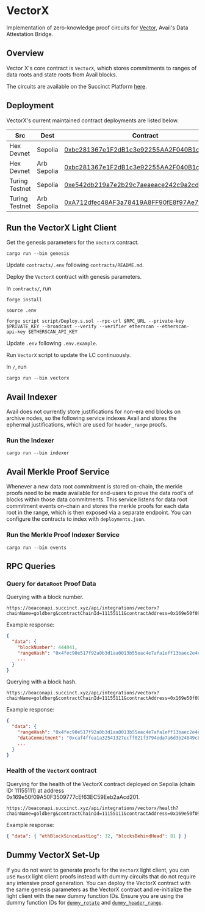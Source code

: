 # VectorX

Implementation of zero-knowledge proof circuits for [Vector](https://blog.availproject.org/data-attestation-bridge/), Avail's Data Attestation Bridge.

## Overview

Vector X's core contract is `VectorX`, which stores commitments to ranges of data roots and state
roots from Avail blocks.

The circuits are available on the Succinct Platform [here](https://platform.succinct.xyz/succinctlabs/vectorx).

## Deployment

VectorX's current maintained contract deployments are listed below.

| Src            | Dest       | Contract                                                                                           |
|----------------|------------|----------------------------------------------------------------------------------------------------|
| Hex Devnet     | Sepolia    | [0xbc281367e1F2dB1c3e92255AA2F040B1c642ec75](https://sepolia.etherscan.io/address/0xbc281367e1F2dB1c3e92255AA2F040B1c642ec75#events)                     |
| Hex Devnet     | Arb Sepolia| [0xbc281367e1F2dB1c3e92255AA2F040B1c642ec75](https://sepolia.arbiscan.io/address/0xbc281367e1F2dB1c3e92255AA2F040B1c642ec75#events) |
| Turing Testnet | Sepolia    | [0xe542db219a7e2b29c7aeaeace242c9a2cd528f96](https://sepolia.etherscan.io/address/0xe542db219a7e2b29c7aeaeace242c9a2cd528f96#events)                         |
| Turing Testnet | Arb Sepolia    | [0xA712dfec48AF3a78419A8FF90fE8f97Ae74680F0](https://sepolia.arbiscan.io/address/0xA712dfec48AF3a78419A8FF90fE8f97Ae74680F0#events)                         |


## Run the VectorX Light Client

Get the genesis parameters for the `VectorX` contract.

```
cargo run --bin genesis
```

Update `contracts/.env` following `contracts/README.md`.

Deploy the `VectorX` contract with genesis parameters.

In `contracts/`, run

```
forge install

source .env

forge script script/Deploy.s.sol --rpc-url $RPC_URL --private-key $PRIVATE_KEY --broadcast --verify --verifier etherscan --etherscan-api-key $ETHERSCAN_API_KEY
```

Update `.env` following `.env.example`.

Run `VectorX` script to update the LC continuously.

In `/`, run

```
cargo run --bin vectorx
```

## Avail Indexer

Avail does not currently store justifications for non-era end blocks on archive nodes, so the
following service indexes Avail and stores the ephermal justifications, which are used for `header_range`
proofs.

### Run the Indexer

```
cargo run --bin indexer
```

## Avail Merkle Proof Service

Whenever a new data root commitment is stored on-chain, the merkle proofs need to be made available for end-users to prove the data root's of blocks within those data commitments. This service listens for data root commitment events on-chain and stores the merkle proofs for each data root in the range, which is then exposed via a separate endpoint. You can configure the contracts to index with `deployments.json`.

### Run the Merkle Proof Indexer Service

```
cargo run --bin events
```

## RPC Queries

### Query for `dataRoot` Proof Data

Querying with a block number.

```
https://beaconapi.succinct.xyz/api/integrations/vectorx?chainName=goldberg&contractChainId=11155111&contractAddress=0x169e50f09A50F3509777cEf63EC59Eeb2aAcd201&blockNumber=444841
```

Example response:

```json
{
  "data": {
    "blockNumber": 444841,
    "rangeHash": "0x4fec90e517f92a0b3d1aa0013b55eac4e7afa1eff13baec2e4e7a105de412302",
    ...
  }
}
```

Querying with a block hash.

```
https://beaconapi.succinct.xyz/api/integrations/vectorx?chainName=goldberg&contractChainId=11155111&contractAddress=0x169e50f09A50F3509777cEf63EC59Eeb2aAcd201&blockHash=0x7f7f777f4a876d76b71615c329ece9c77ec582398cd92d381ae0257795336849
```

Example response:

```json
{
  "data": {
    "rangeHash": "0x4fec90e517f92a0b3d1aa0013b55eac4e7afa1eff13baec2e4e7a105de412302",
    "dataCommitment": "0xcaf4ffea1a32541327ecff021f3794eda7a6d3b24849c852d9b5118854f49fd5",
    ...
  }
}
```

### Health of the `VectorX` contract

Querying for the health of the VectorX contract deployed on Sepolia (chain ID: 11155111) at address 0x169e50f09A50F3509777cEf63EC59Eeb2aAcd201.

```
https://beaconapi.succinct.xyz/api/integrations/vectorx/health?chainName=goldberg&contractChainId=11155111&contractAddress=0x169e50f09A50F3509777cEf63EC59Eeb2aAcd201
```

Example response:

```json
{ "data": { "ethBlockSinceLastLog": 32, "blocksBehindHead": 81 } }
```

## Dummy VectorX Set-Up

If you do not want to generate proofs for the `VectorX` light client, you can use `RustX` light client proofs instead with dummy circuits that do not require any intensive proof generation. You can deploy the VectorX contract with the same genesis parameters as the VectorX contract and re-initialize the light client with the new dummy function IDs. Ensure you are using the dummy function IDs for [`dummy_rotate`](https://alpha.succinct.xyz/avail/vectorx/releases/10) and [`dummy_header_range`](https://alpha.succinct.xyz/avail/vectorx/releases/9).
